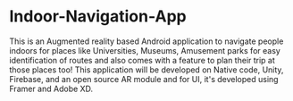 # Indoor-Navigation-App
This is an Augmented reality based Android application to navigate people indoors for places like Universities, Museums, Amusement parks for easy identification of routes and also comes with a feature to plan their trip at those places too! This application will be developed on Native code, Unity, Firebase, and an open source AR module and for UI, it's developed using Framer and Adobe XD.
